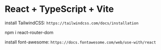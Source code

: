 # React + TypeScript + Vite


install TailwindCSS: `https://tailwindcss.com/docs/installation`

npm i react-router-dom

install font-awesome: `https://docs.fontawesome.com/web/use-with/react`